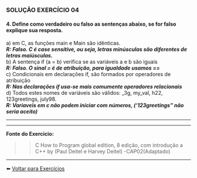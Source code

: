 ### SOLUÇÃO EXERCÍCIO 04
#### 4. Define como verdadeiro ou falso as sentenças abaixo, se for falso explique sua resposta.

a) em C, as funções main e Main são idênticas.<br>
***R: Falso. C é case sensitive, ou seja, letras minúsculas são diferentes de letras maiúsculas.***<br>
b) A sentença if (a = b) verifica se as variáveis a e b são iguais<br>
***R: Falso. O sinal = é de atribuição, para igualdade usamos ==***<br>
c) Condicionais em declarações if, são formados por operadores de atribuição<br>
***R: Nas declarações if usa-se mais comumente operadores relacionais***<br>
d) Todos estes  nomes de variáveis são válidos: _3g, my_val, h22, 123greetings, july98.<br> 
***R: Variaveis em c não podem iniciar com números,  (‘123greetings” não seria aceito)***<br>

______

______

**Fonte do Exercicio:** <br>
  >> C How to Program global edition, 8 edição, com introdução a C++ by (Paul Deitel e Harvey Deitel) -CAP02(Adaptado)
    
 ______
  
:arrow_left: [Voltar para Exercícios](https://github.com/Evaldo-comp/C/blob/master/Exerc%C3%ADcios/introdu%C3%A7%C3%A3o.md)

